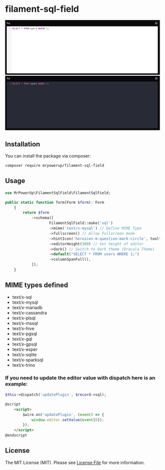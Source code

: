 # filament-sql-field

![image](https://raw.githubusercontent.com/MrPowerUp82/filament-sql-field/main/example_1.png)
![image](https://raw.githubusercontent.com/MrPowerUp82/filament-sql-field/main/example_2.png)

## Installation

You can install the package via composer:

```bash
composer require mrpowerup/filament-sql-field
```

## Usage
```php
use MrPowerUp\FilamentSqlField\FilamentSqlField;
```

```php
public static function form(Form $form): Form
    {
        return $form
            ->schema([
                    FilamentSqlField::make('sql')
                    ->mime('text/x-mysql') // Define MIME Type
                    ->fullscreen() // Allow Fullscreen mode
                    ->hintIcon('heroicon-m-question-mark-circle', tooltip: "F11: Fullscreen | Ctrl + Space: Autocomplete | ESC: Exit Fullscreen mode")
                    ->editorHeight(300) // Set height of editor
                    ->dark() // Switch to Dark theme (Dracula Theme)
                    ->default("SELECT * FROM users WHERE 1;")
                    ->columnSpanFull(),
            ]);
    }
```

## MIME types defined

- text/x-sql
- text/x-mysql
- text/x-mariadb
- text/x-cassandra
- text/x-plsql
- text/x-mssql
- text/x-hive
- text/x-pgsql
- text/x-gql
- text/x-gpsql
- text/x-esper
- text/x-sqlite
- text/x-sparksql
- text/x-trino

### If you need to update the editor value with dispatch here is an example:

```php
$this->dispatch('updatePlugin', $record->sql);
```

```html
@script
    <script>
        $wire.on('updatePlugin', (event) => {
            window.editor.setValue(event[0]);
        });
    </script>
@endscript
```

## License

The MIT License (MIT). Please see [License File](https://raw.githubusercontent.com/MrPowerUp82/filament-sql-field/main/LICENSE.md) for more information.
